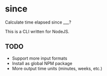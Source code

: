 # since
Calculate time elapsed since ___?

This is a CLI written for NodeJS.

## TODO
- Support more input formats
- Install as global NPM package
- More output time units (minutes, weeks, etc.)
